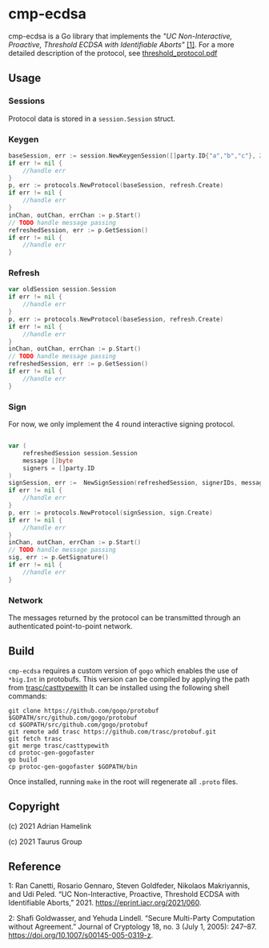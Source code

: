 # cmp-ecdsa

cmp-ecdsa is a Go library that implements the _"UC Non-Interactive, Proactive, Threshold ECDSA with Identifiable Aborts"_ [[1]](#1).
For a more detailed description of the protocol, see [threshold_protocol.pdf](threshold_protocol.pdf)

## Usage

### Sessions

Protocol data is stored in a `session.Session` struct.

### Keygen

```go
baseSession, err := session.NewKeygenSession([]party.ID{"a","b","c"}, 2, "a") (*Keygen, error) 
if err != nil {
	//handle err
}
p, err := protocols.NewProtocol(baseSession, refresh.Create)
if err != nil {
    //handle err
}
inChan, outChan, errChan := p.Start()
// TODO handle message passing 
refreshedSession, err := p.GetSession()
if err != nil {
    //handle err
}
```
### Refresh

```go
var oldSession session.Session
if err != nil {
	//handle err
}
p, err := protocols.NewProtocol(baseSession, refresh.Create)
if err != nil {
    //handle err
}
inChan, outChan, errChan := p.Start()
// TODO handle message passing 
refreshedSession, err := p.GetSession()
if err != nil {
    //handle err
}

```
### Sign

For now, we only implement the 4 round interactive signing protocol. 
```go

var (
	refreshedSession session.Session
	message []byte
	signers = []party.ID
)
signSession, err :=  NewSignSession(refreshedSession, signerIDs, message)
if err != nil {
	//handle err
}
p, err := protocols.NewProtocol(signSession, sign.Create)
if err != nil {
    //handle err
}
inChan, outChan, errChan := p.Start()
// TODO handle message passing 
sig, err := p.GetSignature()
if err != nil {
    //handle err
}
```
### Network

The messages returned by the protocol can be transmitted through an authenticated point-to-point network.

## Build

`cmp-ecdsa` requires a custom version of `gogo` which enables the use of `*big.Int` in protobufs. 
This version can be compiled by applying the path from [trasc/casttypewith](https://github.com/trasc/protobuf)
It can be installed using the following shell commands:
```shell
git clone https://github.com/gogo/protobuf $GOPATH/src/github.com/gogo/protobuf
cd $GOPATH/src/github.com/gogo/protobuf
git remote add trasc https://github.com/trasc/protobuf.git
git fetch trasc
git merge trasc/casttypewith
cd protoc-gen-gogofaster
go build
cp protoc-gen-gogofaster $GOPATH/bin
```

Once installed, running `make` in the root will regenerate all `.proto` files.


## Copyright

(c) 2021 Adrian Hamelink

(c) 2021 Taurus Group

## Reference 

<a name="1">1</a>: Ran Canetti, Rosario Gennaro, Steven Goldfeder, Nikolaos Makriyannis, and Udi Peled. “UC Non-Interactive, Proactive, Threshold ECDSA with Identifiable Aborts,” 2021. https://eprint.iacr.org/2021/060.

<a name="2">2</a>: Shafi Goldwasser, and Yehuda Lindell. “Secure Multi-Party Computation without Agreement.” Journal of Cryptology 18, no. 3 (July 1, 2005): 247–87. https://doi.org/10.1007/s00145-005-0319-z.
